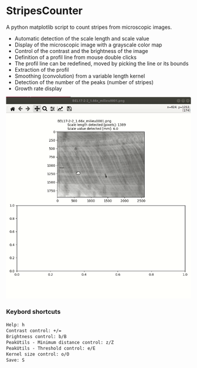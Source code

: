 # StripesCounter

A python matplotlib script to count stripes from microscopic images.

 * Automatic detection of the scale length and scale value
 * Display of the microscopic image with a grayscale color map
 * Control of the contrast and the brightness of the image
 * Definition of a profil line from mouse double clicks
 * The profil line can be redefined, moved by picking the line or its bounds
 * Extraction of the profil
 * Smoothing (convolution) from a variable length kernel
 * Detection of the number of the peaks (number of stripes)
 * Growth rate display

![ScreenShot](StripesCounter.gif)  

### Keybord shortcuts

```
Help: h
Contrast control: +/=
Brightness control: b/B
PeakUtils - Minimum distance control: z/Z
PeakUtils - Threshold control: e/E
Kernel size control: o/O
Save: S
```
